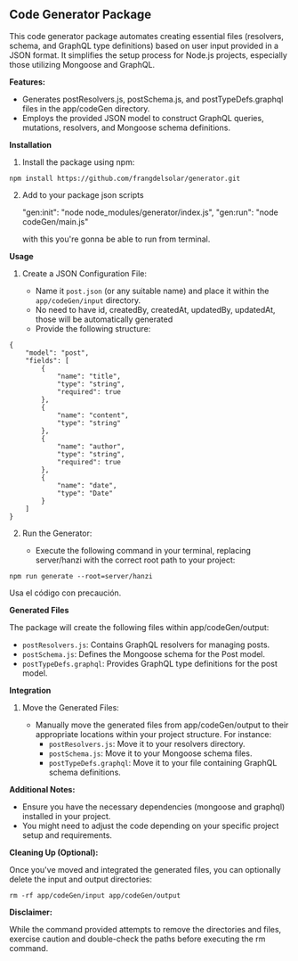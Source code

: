 ## Code Generator Package

This code generator package automates creating essential files (resolvers, schema, and GraphQL type definitions) based on user input provided in a JSON format. It simplifies the setup process for Node.js projects, especially those utilizing Mongoose and GraphQL.

**Features:**

-   Generates postResolvers.js, postSchema.js, and postTypeDefs.graphql files in the app/codeGen directory.
-   Employs the provided JSON model to construct GraphQL queries, mutations, resolvers, and Mongoose schema definitions.

**Installation**

1. Install the package using npm:

```
npm install https://github.com/frangdelsolar/generator.git
```

2. Add to your package json scripts

    "gen:init": "node node_modules/generator/index.js",
    "gen:run": "node codeGen/main.js"

    with this you're gonna be able to run from terminal.

**Usage**

1. Create a JSON Configuration File:

    - Name it `post.json` (or any suitable name) and place it within the `app/codeGen/input` directory.
    - No need to have id, createdBy, createdAt, updatedBy, updatedAt, those will be automatically generated
    - Provide the following structure:

```
{
    "model": "post",
    "fields": [
        {
            "name": "title",
            "type": "string",
            "required": true
        },
        {
            "name": "content",
            "type": "string"
        },
        {
            "name": "author",
            "type": "string",
            "required": true
        },
        {
            "name": "date",
            "type": "Date"
        }
    ]
}
```

2. Run the Generator:

    - Execute the following command in your terminal, replacing server/hanzi with the correct root path to your project:

```
npm run generate --root=server/hanzi
```

Usa el código con precaución.

**Generated Files**

The package will create the following files within app/codeGen/output:

-   `postResolvers.js`: Contains GraphQL resolvers for managing posts.
-   `postSchema.js`: Defines the Mongoose schema for the Post model.
-   `postTypeDefs.graphql`: Provides GraphQL type definitions for the post model.

**Integration**

1. Move the Generated Files:

    - Manually move the generated files from app/codeGen/output to their appropriate locations within your project structure. For instance:
        - `postResolvers.js`: Move it to your resolvers directory.
        - `postSchema.js`: Move it to your Mongoose schema files.
        - `postTypeDefs.graphql`: Move it to your file containing GraphQL schema definitions.

**Additional Notes:**

-   Ensure you have the necessary dependencies (mongoose and graphql) installed in your project.
-   You might need to adjust the code depending on your specific project setup and requirements.

**Cleaning Up (Optional):**

Once you've moved and integrated the generated files, you can optionally delete the input and output directories:

```
rm -rf app/codeGen/input app/codeGen/output
```

**Disclaimer:**

While the command provided attempts to remove the directories and files, exercise caution and double-check the paths before executing the rm command.
